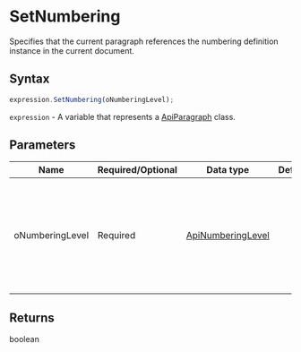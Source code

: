 # SetNumbering

Specifies that the current paragraph references the numbering definition instance in the current document.

## Syntax

```javascript
expression.SetNumbering(oNumberingLevel);
```

`expression` - A variable that represents a [ApiParagraph](../ApiParagraph.md) class.

## Parameters

| **Name** | **Required/Optional** | **Data type** | **Default** | **Description** |
| ------------- | ------------- | ------------- | ------------- | ------------- |
| oNumberingLevel | Required | [ApiNumberingLevel](../../ApiNumberingLevel/ApiNumberingLevel.md) |  | The numbering level which will be used for assigning the numbers to the paragraph. |

## Returns

boolean